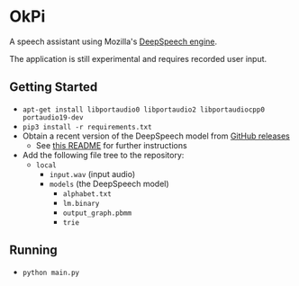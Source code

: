 # OkPi
A speech assistant using Mozilla's [DeepSpeech engine](https://github.com/mozilla/DeepSpeech).

The application is still experimental and requires recorded user input.

## Getting Started
* `apt-get install libportaudio0 libportaudio2 libportaudiocpp0 portaudio19-dev`
* `pip3 install -r requirements.txt`
* Obtain a recent version of the DeepSpeech model from [GitHub releases](https://github.com/mozilla/DeepSpeech/releases)
    * See [this README](https://github.com/mozilla/DeepSpeech#getting-the-pre-trained-model) for further instructions
* Add the following file tree to the repository:
    * `local`
        * `input.wav` (input audio)
        * `models` (the DeepSpeech model)
            * `alphabet.txt`
            * `lm.binary`
            * `output_graph.pbmm`
            * `trie`

## Running
* `python main.py`
